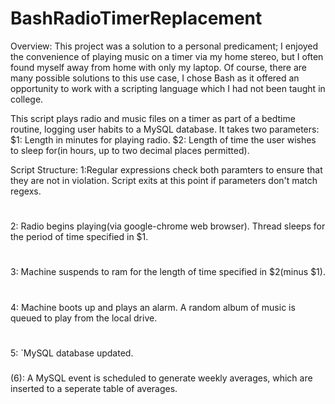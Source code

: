 # BashRadioTimerReplacement
Overview:
This project was a solution to a personal predicament; I enjoyed the convenience of playing music on a timer via my home stereo,
but I often found myself away from home with only my laptop. Of course, there are many possible solutions to this use case,
I chose Bash as it offered an opportunity to work with a scripting language which I had not been taught in college.

This script plays radio and music files on a timer as part of a bedtime routine, logging user habits to a MySQL database. 
It takes two parameters:
$1: Length in minutes for playing radio.
$2: Length of time the user wishes to sleep for(in hours, up to two decimal places permitted).

Script Structure:
1:Regular expressions check both paramters to ensure that they are not in violation. Script exits at this point if parameters
don't match regexs.
#
2: Radio begins playing(via google-chrome web browser). Thread sleeps for the period of time specified in $1.
#
3: Machine suspends to ram for the length of time specified in $2(minus $1).
#
4: Machine boots up and plays an alarm. A random album of music is queued to play from the local drive.
#
5: `MySQL database updated.
###
(6): A MySQL event is scheduled to generate weekly averages, which are inserted to a seperate table of averages.

